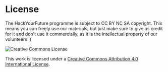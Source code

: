 # License

The HackYourFuture programme is subject to CC BY NC SA copyright. This means you can freely use our materials, but just make sure to give us credit for it and don't use it commercially, as it is the intellectual property of our volunteers :)

![Creative Commons License ](https://github.com/user-attachments/assets/912a16ff-b11a-4dcf-9c07-7bdce3d72e64)

This work is licensed under a [Creative Commons Attribution 4.0 International License](http://creativecommons.org/licenses/by-nc-sa/4.0/).
